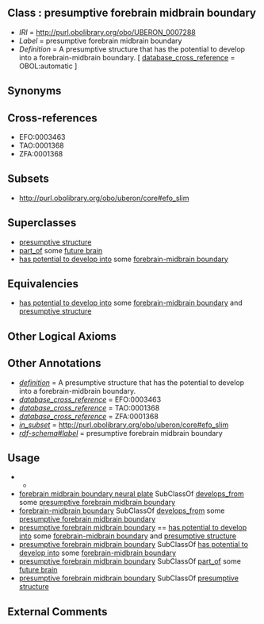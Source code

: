 
## Class : presumptive forebrain midbrain boundary

 * *IRI* = http://purl.obolibrary.org/obo/UBERON_0007288
 * *Label* = presumptive forebrain midbrain boundary
 * *Definition* = A presumptive structure that has the potential to develop into a forebrain-midbrain boundary. [ [database_cross_reference](../../ef/oboInOwl#hasDbXref.md) = OBOL:automatic ]

## Synonyms


## Cross-references

 * EFO:0003463
 * TAO:0001368
 * ZFA:0001368

## Subsets

 * http://purl.obolibrary.org/obo/uberon/core#efo_slim

## Superclasses

 * [presumptive structure](../../UBERON/98/UBERON_0006598.md)
 * [part_of](../../BFO/50/BFO_0000050.md) some [future brain](../../UBERON/38/UBERON_0006238.md)
 * [has potential to develop into](../../RO/87/RO_0002387.md) some [forebrain-midbrain boundary](../../UBERON/75/UBERON_0005075.md)

## Equivalencies

 * [has potential to develop into](../../RO/87/RO_0002387.md) some [forebrain-midbrain boundary](../../UBERON/75/UBERON_0005075.md) and [presumptive structure](../../UBERON/98/UBERON_0006598.md)

## Other Logical Axioms


## Other Annotations

 * *[definition](../../IAO/15/IAO_0000115.md)* = A presumptive structure that has the potential to develop into a forebrain-midbrain boundary.
 * *[database_cross_reference](../../ef/oboInOwl#hasDbXref.md)* = EFO:0003463
 * *[database_cross_reference](../../ef/oboInOwl#hasDbXref.md)* = TAO:0001368
 * *[database_cross_reference](../../ef/oboInOwl#hasDbXref.md)* = ZFA:0001368
 * *[in_subset](../../et/oboInOwl#inSubset.md)* = http://purl.obolibrary.org/obo/uberon/core#efo_slim
 * *[rdf-schema#label](../../el/rdf-schema#label.md)* = presumptive forebrain midbrain boundary

## Usage

 * -
 * [forebrain midbrain boundary neural plate](../../UBERON/12/UBERON_0009612.md) SubClassOf [develops_from](../../RO/02/RO_0002202.md) some [presumptive forebrain midbrain boundary](../../UBERON/88/UBERON_0007288.md)
 * [forebrain-midbrain boundary](../../UBERON/75/UBERON_0005075.md) SubClassOf [develops_from](../../RO/02/RO_0002202.md) some [presumptive forebrain midbrain boundary](../../UBERON/88/UBERON_0007288.md)
 * [presumptive forebrain midbrain boundary](../../UBERON/88/UBERON_0007288.md) == [has potential to develop into](../../RO/87/RO_0002387.md) some [forebrain-midbrain boundary](../../UBERON/75/UBERON_0005075.md) and [presumptive structure](../../UBERON/98/UBERON_0006598.md)
 * [presumptive forebrain midbrain boundary](../../UBERON/88/UBERON_0007288.md) SubClassOf [has potential to develop into](../../RO/87/RO_0002387.md) some [forebrain-midbrain boundary](../../UBERON/75/UBERON_0005075.md)
 * [presumptive forebrain midbrain boundary](../../UBERON/88/UBERON_0007288.md) SubClassOf [part_of](../../BFO/50/BFO_0000050.md) some [future brain](../../UBERON/38/UBERON_0006238.md)
 * [presumptive forebrain midbrain boundary](../../UBERON/88/UBERON_0007288.md) SubClassOf [presumptive structure](../../UBERON/98/UBERON_0006598.md)

## External Comments


